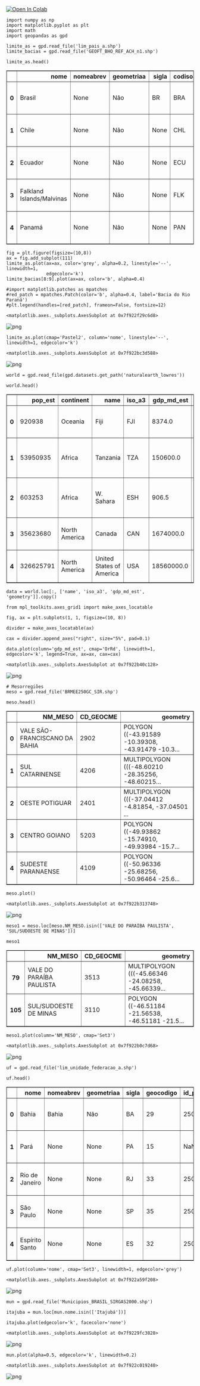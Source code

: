 
<a href="https://colab.research.google.com/gist/Robson-Passos/7d59dce27d9a00cd0f5b6bb37792e07b/untitled0.ipynb" target="_parent"><img src="https://colab.research.google.com/assets/colab-badge.svg" alt="Open In Colab"/></a>


```
import numpy as np
import matplotlib.pyplot as plt
import math
import geopandas as gpd
```


```
limite_as = gpd.read_file('lim_pais_a.shp')
limite_bacias = gpd.read_file('GEOFT_BHO_REF_ACH_n1.shp')
```


```
limite_as.head()
```




<div>
<style scoped>
    .dataframe tbody tr th:only-of-type {
        vertical-align: middle;
    }

    .dataframe tbody tr th {
        vertical-align: top;
    }

    .dataframe thead th {
        text-align: right;
    }
</style>
<table border="1" class="dataframe">
  <thead>
    <tr style="text-align: right;">
      <th></th>
      <th>nome</th>
      <th>nomeabrev</th>
      <th>geometriaa</th>
      <th>sigla</th>
      <th>codiso3166</th>
      <th>id_produto</th>
      <th>id_element</th>
      <th>geometry</th>
    </tr>
  </thead>
  <tbody>
    <tr>
      <th>0</th>
      <td>Brasil</td>
      <td>None</td>
      <td>Não</td>
      <td>BR</td>
      <td>BRA</td>
      <td>250000</td>
      <td>None</td>
      <td>MULTIPOLYGON (((-28.85365 -20.47547, -28.85372...</td>
    </tr>
    <tr>
      <th>1</th>
      <td>Chile</td>
      <td>None</td>
      <td>Não</td>
      <td>None</td>
      <td>CHL</td>
      <td>250000</td>
      <td>None</td>
      <td>MULTIPOLYGON (((-67.24908 -55.97526, -67.27164...</td>
    </tr>
    <tr>
      <th>2</th>
      <td>Ecuador</td>
      <td>None</td>
      <td>Não</td>
      <td>None</td>
      <td>ECU</td>
      <td>250000</td>
      <td>None</td>
      <td>MULTIPOLYGON (((-80.07488 -2.93137, -80.08265 ...</td>
    </tr>
    <tr>
      <th>3</th>
      <td>Falkland Islands/Malvinas</td>
      <td>None</td>
      <td>Não</td>
      <td>None</td>
      <td>FLK</td>
      <td>250000</td>
      <td>None</td>
      <td>MULTIPOLYGON (((-39.10368 -53.97896, -39.04586...</td>
    </tr>
    <tr>
      <th>4</th>
      <td>Panamá</td>
      <td>None</td>
      <td>Não</td>
      <td>None</td>
      <td>PAN</td>
      <td>250000</td>
      <td>None</td>
      <td>MULTIPOLYGON (((-81.78940 7.27305, -81.79500 7...</td>
    </tr>
  </tbody>
</table>
</div>




```
fig = plt.figure(figsize=(10,8))
ax = fig.add_subplot(111)
limite_as.plot(ax=ax, color='grey', alpha=0.2, linestyle='--', linewidth=1,
               edgecolor='k')
limite_bacias[8:9].plot(ax=ax, color='b', alpha=0.4)

#import matplotlib.patches as mpatches
#red_patch = mpatches.Patch(color='b', alpha=0.4, label='Bacia do Rio Paraná')
#plt.legend(handles=[red_patch], frameon=False, fontsize=12)
```




    <matplotlib.axes._subplots.AxesSubplot at 0x7f922f29c6d8>




![png](output_4_1.png)



```
limite_as.plot(cmap='Pastel2', column='nome', linestyle='--', linewidth=1, edgecolor='k')
```




    <matplotlib.axes._subplots.AxesSubplot at 0x7f922bc3d588>




![png](output_5_1.png)



```
world = gpd.read_file(gpd.datasets.get_path('naturalearth_lowres'))
```


```
world.head()
```




<div>
<style scoped>
    .dataframe tbody tr th:only-of-type {
        vertical-align: middle;
    }

    .dataframe tbody tr th {
        vertical-align: top;
    }

    .dataframe thead th {
        text-align: right;
    }
</style>
<table border="1" class="dataframe">
  <thead>
    <tr style="text-align: right;">
      <th></th>
      <th>pop_est</th>
      <th>continent</th>
      <th>name</th>
      <th>iso_a3</th>
      <th>gdp_md_est</th>
      <th>geometry</th>
    </tr>
  </thead>
  <tbody>
    <tr>
      <th>0</th>
      <td>920938</td>
      <td>Oceania</td>
      <td>Fiji</td>
      <td>FJI</td>
      <td>8374.0</td>
      <td>MULTIPOLYGON (((180.00000 -16.06713, 180.00000...</td>
    </tr>
    <tr>
      <th>1</th>
      <td>53950935</td>
      <td>Africa</td>
      <td>Tanzania</td>
      <td>TZA</td>
      <td>150600.0</td>
      <td>POLYGON ((33.90371 -0.95000, 34.07262 -1.05982...</td>
    </tr>
    <tr>
      <th>2</th>
      <td>603253</td>
      <td>Africa</td>
      <td>W. Sahara</td>
      <td>ESH</td>
      <td>906.5</td>
      <td>POLYGON ((-8.66559 27.65643, -8.66512 27.58948...</td>
    </tr>
    <tr>
      <th>3</th>
      <td>35623680</td>
      <td>North America</td>
      <td>Canada</td>
      <td>CAN</td>
      <td>1674000.0</td>
      <td>MULTIPOLYGON (((-122.84000 49.00000, -122.9742...</td>
    </tr>
    <tr>
      <th>4</th>
      <td>326625791</td>
      <td>North America</td>
      <td>United States of America</td>
      <td>USA</td>
      <td>18560000.0</td>
      <td>MULTIPOLYGON (((-122.84000 49.00000, -120.0000...</td>
    </tr>
  </tbody>
</table>
</div>




```
data = world.loc[:, ['name', 'iso_a3', 'gdp_md_est', 'geometry']].copy()
```


```
from mpl_toolkits.axes_grid1 import make_axes_locatable

fig, ax = plt.subplots(1, 1, figsize=(10, 8))

divider = make_axes_locatable(ax)

cax = divider.append_axes("right", size="5%", pad=0.1)

data.plot(column='gdp_md_est', cmap='OrRd', linewidth=1, edgecolor='k', legend=True, ax=ax, cax=cax)
```




    <matplotlib.axes._subplots.AxesSubplot at 0x7f922b40c128>




![png](output_9_1.png)



```
# Mesorregiões
meso = gpd.read_file('BRMEE250GC_SIR.shp')
```


```
meso.head()
```




<div>
<style scoped>
    .dataframe tbody tr th:only-of-type {
        vertical-align: middle;
    }

    .dataframe tbody tr th {
        vertical-align: top;
    }

    .dataframe thead th {
        text-align: right;
    }
</style>
<table border="1" class="dataframe">
  <thead>
    <tr style="text-align: right;">
      <th></th>
      <th>NM_MESO</th>
      <th>CD_GEOCME</th>
      <th>geometry</th>
    </tr>
  </thead>
  <tbody>
    <tr>
      <th>0</th>
      <td>VALE SÃO-FRANCISCANO DA BAHIA</td>
      <td>2902</td>
      <td>POLYGON ((-43.91589 -10.39308, -43.91479 -10.3...</td>
    </tr>
    <tr>
      <th>1</th>
      <td>SUL CATARINENSE</td>
      <td>4206</td>
      <td>MULTIPOLYGON (((-48.60210 -28.35256, -48.60215...</td>
    </tr>
    <tr>
      <th>2</th>
      <td>OESTE POTIGUAR</td>
      <td>2401</td>
      <td>MULTIPOLYGON (((-37.04412 -4.81854, -37.04501 ...</td>
    </tr>
    <tr>
      <th>3</th>
      <td>CENTRO GOIANO</td>
      <td>5203</td>
      <td>POLYGON ((-49.93862 -15.74910, -49.93984 -15.7...</td>
    </tr>
    <tr>
      <th>4</th>
      <td>SUDESTE PARANAENSE</td>
      <td>4109</td>
      <td>POLYGON ((-50.96336 -25.68256, -50.96464 -25.6...</td>
    </tr>
  </tbody>
</table>
</div>




```
meso.plot()
```




    <matplotlib.axes._subplots.AxesSubplot at 0x7f922b313748>




![png](output_12_1.png)



```
meso1 = meso.loc[meso.NM_MESO.isin(['VALE DO PARAÍBA PAULISTA', 'SUL/SUDOESTE DE MINAS'])]
```


```
meso1
```




<div>
<style scoped>
    .dataframe tbody tr th:only-of-type {
        vertical-align: middle;
    }

    .dataframe tbody tr th {
        vertical-align: top;
    }

    .dataframe thead th {
        text-align: right;
    }
</style>
<table border="1" class="dataframe">
  <thead>
    <tr style="text-align: right;">
      <th></th>
      <th>NM_MESO</th>
      <th>CD_GEOCME</th>
      <th>geometry</th>
    </tr>
  </thead>
  <tbody>
    <tr>
      <th>79</th>
      <td>VALE DO PARAÍBA PAULISTA</td>
      <td>3513</td>
      <td>MULTIPOLYGON (((-45.66346 -24.08258, -45.66339...</td>
    </tr>
    <tr>
      <th>105</th>
      <td>SUL/SUDOESTE DE MINAS</td>
      <td>3110</td>
      <td>POLYGON ((-46.51184 -21.56538, -46.51181 -21.5...</td>
    </tr>
  </tbody>
</table>
</div>




```
meso1.plot(column='NM_MESO', cmap='Set3')
```




    <matplotlib.axes._subplots.AxesSubplot at 0x7f922b0c7d68>




![png](output_15_1.png)



```
uf = gpd.read_file('lim_unidade_federacao_a.shp')
```


```
uf.head()
```




<div>
<style scoped>
    .dataframe tbody tr th:only-of-type {
        vertical-align: middle;
    }

    .dataframe tbody tr th {
        vertical-align: top;
    }

    .dataframe thead th {
        text-align: right;
    }
</style>
<table border="1" class="dataframe">
  <thead>
    <tr style="text-align: right;">
      <th></th>
      <th>nome</th>
      <th>nomeabrev</th>
      <th>geometriaa</th>
      <th>sigla</th>
      <th>geocodigo</th>
      <th>id_produto</th>
      <th>id_element</th>
      <th>geometry</th>
    </tr>
  </thead>
  <tbody>
    <tr>
      <th>0</th>
      <td>Bahia</td>
      <td>Bahia</td>
      <td>Não</td>
      <td>BA</td>
      <td>29</td>
      <td>250014.0</td>
      <td>None</td>
      <td>MULTIPOLYGON (((-38.71080 -17.96966, -38.70848...</td>
    </tr>
    <tr>
      <th>1</th>
      <td>Pará</td>
      <td>None</td>
      <td>None</td>
      <td>PA</td>
      <td>15</td>
      <td>NaN</td>
      <td>None</td>
      <td>MULTIPOLYGON (((-46.45928 -0.90961, -46.45936 ...</td>
    </tr>
    <tr>
      <th>2</th>
      <td>Rio de Janeiro</td>
      <td>None</td>
      <td>None</td>
      <td>RJ</td>
      <td>33</td>
      <td>250000.0</td>
      <td>None</td>
      <td>MULTIPOLYGON (((-43.55929 -23.08050, -43.55938...</td>
    </tr>
    <tr>
      <th>3</th>
      <td>São Paulo</td>
      <td>None</td>
      <td>None</td>
      <td>SP</td>
      <td>35</td>
      <td>250000.0</td>
      <td>None</td>
      <td>MULTIPOLYGON (((-45.13777 -23.79018, -45.13777...</td>
    </tr>
    <tr>
      <th>4</th>
      <td>Espírito Santo</td>
      <td>None</td>
      <td>None</td>
      <td>ES</td>
      <td>32</td>
      <td>250000.0</td>
      <td>None</td>
      <td>MULTIPOLYGON (((-28.85365 -20.47547, -28.85372...</td>
    </tr>
  </tbody>
</table>
</div>




```
uf.plot(column='nome', cmap='Set3', linewidth=1, edgecolor='grey')
```




    <matplotlib.axes._subplots.AxesSubplot at 0x7f922a59f208>




![png](output_18_1.png)



```
mun = gpd.read_file('Municipios_BRASIL_SIRGAS2000.shp')
```


```
itajuba = mun.loc[mun.nome.isin(['Itajubá'])]
```


```
itajuba.plot(edgecolor='k', facecolor='none')
```




    <matplotlib.axes._subplots.AxesSubplot at 0x7f9229fc3828>




![png](output_21_1.png)



```
mun.plot(alpha=0.5, edgecolor='k', linewidth=0.2)
```




    <matplotlib.axes._subplots.AxesSubplot at 0x7f922c019240>




![png](output_22_1.png)



```

```
